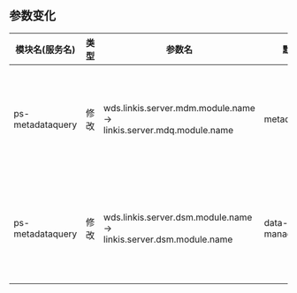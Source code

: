 ## 参数变化 


| 模块名(服务名)| 类型  |     参数名                                                | 默认值             | 描述                                                    |
| ----------- | ----- | -------------------------------------------------------- | ---------------- | ------------------------------------------------------- |
|ps-metadataquery | 修改  | wds.linkis.server.mdm.module.name<br/>-><br/> linkis.server.mdq.module.name        | metadataquery|元数据查询服务名|
|ps-metadataquery | 修改  | wds.linkis.server.dsm.module.name<br/>-><br/> linkis.server.dsm.module.name        | data-source-manager|数据源管理服务名 |
